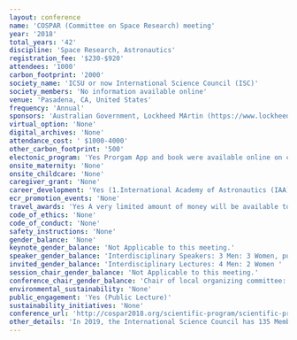 ```yaml
---
layout: conference 
name: 'COSPAR (Committee on Space Research) meeting'
year: '2018'
total_years: '42'
discipline: 'Space Research, Astronautics'
registration_fee: '$230-$920'
attendees: '1000'
carbon_footprint: '2000'
society_name: 'ICSU or now International Science Council (ISC)'
society_members: 'No information available online'
venue: 'Pasadena, CA, United States'
frequency: 'Annual'
sponsors: 'Australian Government, Lockheed MArtin (https://www.lockheedmartin.com/en-au/index.html), CSIRO, Space UNSW Canberra, INSW Government'
virtual_option: 'None'
digital_archives: 'None'
attendance_cost: ' $1000-4000'
other_carbon_footprint: '500'
electonic_program: 'Yes Prorgam App and book were available online on conference website.'
onsite_maternity: 'None'
onsite_childcare: 'None'
caregiver_grant: 'None'
career_development: 'Yes (1.International Academy of Astronautics (IAA) Day 2. COSPAR Publishing Connect Workshop: How to Get Published 3. COSPAR Publishing Connect Workshop: How to Review a Manuscript)'
ecr_promotion_events: 'None'
travel_awards: 'Yes A very limited amount of money will be available to facilitate participation in the 43rd COSPAR Scientific Assembly. Please read the instructions below, and complete if appropriate the application form. Participants of COSPAR Scientific Assemblies are reminded that they should rely on their own national sources to finance travel and living expenses. In exceptional cases partial support, 1200 Euros maximum, may be available to those participants who are unable to obtain sufficient funding. In many cases only some seed money will be provided. Priority for the grants will be given to: scientists under 35 years of age on 1 January 2020 (50percent of available funds will be reserved for this category of applicant), scientists from developing countries, scientists from COSPAR member countries in good standing. To qualify for financial support, the applicant: must be scheduled to present a paper (poster or oral), of which he/she is the principal author, in one or more of the Assembly scientific events and have submitted, by the deadline for financial support applications, the abstract over the web according to instructions, must secure most of the required financial support from national sources, must submit a completed financial support application form to the Main Scientific Organizer of the relevant event, with a copy to the COSPAR Secretariat, by 14 February 2020 (by that date abstracts must be available on the web and should not be attached to the application form; early submission of financial support application forms is strongly encouraged), must submit proof of age if a scientist under 35 and dated proof of student status showing current enrollment if registering at the student rate, and is strongly encouraged to submit in a timely manner after the Assembly a manuscript for publication in Advances in Space Research or Life Sciences in Space Research.'
code_of_ethics: 'None'
code_of_conduct: 'None'
safety_instructions: 'None'
gender_balance: 'None'
keynote_gender_balance: 'Not Applicable to this meeting.'
speaker_gender_balance: 'Interdisciplinary Speakers: 3 Men: 3 Women, public lecturer: 1 Woman '
invited_gender_balance: 'Interdisciplinary Lectures: 4 Men: 2 Women '
session_chair_gender_balance: 'Not Applicable to this meeting.'
conference_chair_gender_balance: 'Chair of local organizing committee: 1 Man co-chair: 1 Woman, Chair of international organizing committee: 1 Man, Scientific Program Committee: 16 Men: 2 Women'
environmental_sustainability: 'None'
public_engagement: 'Yes (Public Lecture)'
sustainability_initiatives: 'None'
conference_url: 'http://cospar2018.org/scientific-program/scientific-program-and-abstract-submission/'
other_details: 'In 2019, the International Science Council has 135 Member Organizations, 40 Member Unions and Associations, and 30 Affiliated Members.'
---
```

